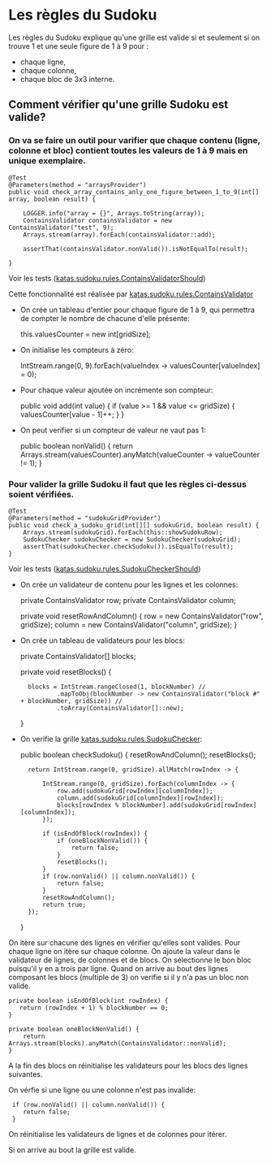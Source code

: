 # Les règles du Sudoku

Les règles du Sudoku explique qu'une grille est valide si et seulement si on trouve 1 et une seule figure de 1 à 9 pour :

* chaque ligne,
* chaque colonne,
* chaque bloc de 3x3 interne.

## Comment vérifier qu'une grille Sudoku est valide?

### On va se faire un outil pour varifier que chaque contenu (ligne, colonne et bloc) contient toutes les valeurs de 1 à 9 mais en unique exemplaire.

    @Test
    @Parameters(method = "arraysProvider")
    public void check_array_contains_anly_one_figure_between_1_to_9(int[] array, boolean result) {

        LOGGER.info("array = {}", Arrays.toString(array));
        ContainsValidator containsValidator = new ContainsValidator("test", 9);
        Arrays.stream(array).forEach(containsValidator::add);

        assertThat(containsValidator.nonValid()).isNotEqualTo(result);

    }
    
    
Voir les tests ([katas.sudoku.rules.ContainsValidatorShould](src/test/java/katas/sudoku/rules/ContainsValidatorShould.java))
    
 
Cette fonctionnalité est réalisée par [katas.sudoku.rules.ContainsValidator](src/main/java/katas/sudoku/rules/ContainsValidator.java)

* On crée un tableau d'entier pour chaque figure de 1 à 9, qui permettra de compter le nombre de chacune d'elle présente:


    this.valuesCounter = new int[gridSize];

* On initialise les compteurs à zéro:


    IntStream.range(0, 9).forEach(valueIndex -> valuesCounter[valueIndex] = 0);
    
* Pour chaque valeur ajoutée on incrémente son compteur:


    public void add(int value) {
        if (value >= 1 && value <= gridSize) {
            valuesCounter[value - 1]++;
        }
    }
        

* On peut verifier si un compteur de valeur ne vaut pas 1:


    public boolean nonValid() {
           return Arrays.stream(valuesCounter).anyMatch(valueCounter -> valueCounter != 1);
    }

### Pour valider la grille Sudoku il faut que les règles ci-dessus soient vérifiées.


    @Test
    @Parameters(method = "sudokuGridProvider")
    public void check_a_sudoku_grid(int[][] sudokuGrid, boolean result) {
        Arrays.stream(sudokuGrid).forEach(this::showSudokuRow);
        SudokuChecker sudokuChecker = new SudokuChecker(sudokuGrid);
        assertThat(sudokuChecker.checkSudoku()).isEqualTo(result);
    }
    
Voir les tests ([katas.sudoku.rules.SudokuCheckerShould](src/test/java/katas/sudoku/rules/SudokuCheckerShould.java)) 
   
* On crée un validateur de contenu pour les lignes et les colonnes:


    private ContainsValidator row;
    private ContainsValidator column;
    
     private void resetRowAndColumn() {
        row = new ContainsValidator("row", gridSize);
        column = new ContainsValidator("column", gridSize);
    }

* On crée un tableau de validateurs pour les blocs:


    private ContainsValidator[] blocks;
        
    private void resetBlocks() {

        blocks = IntStream.rangeClosed(1, blockNumber) //
                .mapToObj(blockNumber -> new ContainsValidator("block #" + blockNumber, gridSize)) //
                .toArray(ContainsValidator[]::new);
    }    

 
* On verifie la grille [katas.sudoku.rules.SudokuChecker](src/main/java/katas/sudoku/rules/SudokuChecker.java):


    public boolean checkSudoku() {
        resetRowAndColumn();
        resetBlocks();

        return IntStream.range(0, gridSize).allMatch(rowIndex -> {

            IntStream.range(0, gridSize).forEach(columnIndex -> {
                row.add(sudokuGrid[rowIndex][columnIndex]);
                column.add(sudokuGrid[columnIndex][rowIndex]);
                blocks[rowIndex % blockNumber].add(sudokuGrid[rowIndex][columnIndex]);
            });

            if (isEndOfBlock(rowIndex)) {
                if (oneBlockNonValid()) {
                    return false;
                }
                resetBlocks();
            }
            if (row.nonValid() || column.nonValid()) {
                return false;
            }
            resetRowAndColumn();
            return true;
        });

    }
    
On itère sur chacune des lignes en vérifier qu'elles sont valides.
Pour chaque ligne on itère sur chaque colonne.
On ajoute la valeur dans le validateur de lignes, de colonnes et de blocs. On sélectionne le bon bloc puisqu'il y en a trois par ligne.
Quand on arrive au bout des lignes composant les blocs (multiple de 3) on verifie si il y n'a pas un bloc non valide.


    private boolean isEndOfBlock(int rowIndex) {
       return (rowIndex + 1) % blockNumber == 0;
    }
       
    private boolean oneBlockNonValid() {
        return Arrays.stream(blocks).anyMatch(ContainsValidator::nonValid);
    }
    
A la fin des blocs on réinitialise les validateurs pour les blocs des lignes suivantes.

On vérfie si une ligne ou une colonne n'est pas invalide:

     if (row.nonValid() || column.nonValid()) {
        return false;
     }

On réinitialise les validateurs de lignes et de colonnes pour itérer.

Si on arrive au bout la grille est valide.

 